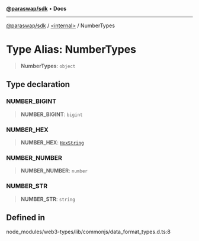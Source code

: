 [**@paraswap/sdk**](../../README.md) • **Docs**

***

[@paraswap/sdk](../../globals.md) / [\<internal\>](../README.md) / NumberTypes

# Type Alias: NumberTypes

> **NumberTypes**: `object`

## Type declaration

### NUMBER\_BIGINT

> **NUMBER\_BIGINT**: `bigint`

### NUMBER\_HEX

> **NUMBER\_HEX**: [`HexString`](HexString.md)

### NUMBER\_NUMBER

> **NUMBER\_NUMBER**: `number`

### NUMBER\_STR

> **NUMBER\_STR**: `string`

## Defined in

node\_modules/web3-types/lib/commonjs/data\_format\_types.d.ts:8
